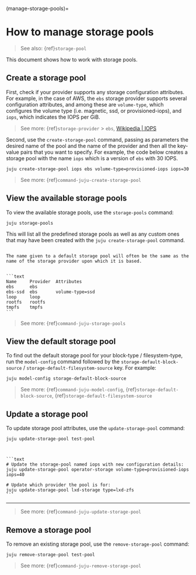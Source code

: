 (manage-storage-pools)=
# How to manage storage pools

> See also: {ref}`storage-pool`

This document shows how to work with storage pools.

## Create a storage pool

First, check if your provider supports any storage configuration attributes. For example, in the case of AWS, the `ebs` storage provider supports several configuration attributes, and among these are `volume-type`, which configures the volume type (i.e. magnetic, ssd, or provisioned-iops), and `iops`, which indicates the IOPS per GiB.

> See more: {ref}`storage-provider` > `ebs`, [Wikipedia | IOPS](https://en.wikipedia.org/wiki/IOPS)

Second, use the `create-storage-pool` command, passing as parameters the desired name of the pool and the name of the provider and then all the key-value pairs that you want to specify. For example, the code below creates a storage pool with the name `iops` which is a version of `ebs` with 30 IOPS.

```text
juju create-storage-pool iops ebs volume-type=provisioned-iops iops=30
```

> See more: {ref}`command-juju-create-storage-pool`


## View the available storage pools

To view the available storage pools, use the `storage-pools` command:

```text
juju storage-pools
```

This will list all the predefined storage pools as well as any custom ones that may have been created with the `juju create-storage-pool` command.

```{note}

The name given to a default storage pool will often be the same as the name of the storage provider upon which it is based.

```

````{dropdown} Expand to view a sample output for a newly-added aws model

```text
Name     Provider  Attributes
ebs      ebs
ebs-ssd  ebs       volume-type=ssd
loop     loop
rootfs   rootfs
tmpfs    tmpfs
```

````

> See more: {ref}`command-juju-storage-pools`

## View the default storage pool

To find out the default storage pool for your block-type / filesystem-type, run the `model-config` command followed by the `storage-default-block-source` / `storage-default-filesystem-source` key. For example:

```text
juju model-config storage-default-block-source
```

> See more: {ref}`command-juju-model-config`, {ref}`storage-default-block-source`, {ref}`storage-default-filesystem-source`


## Update a storage pool

To update storage pool attributes, use the `update-storage-pool` command:

```text
juju update-storage-pool test-pool
```

````{dropdown} Example


```text
# Update the storage-pool named iops with new configuration details:
juju update-storage-pool operator-storage volume-type=provisioned-iops iops=40

# Update which provider the pool is for:
juju update-storage-pool lxd-storage type=lxd-zfs
```

````

---

> See more: {ref}`command-juju-update-storage-pool`

## Remove a storage pool


To remove an existing storage pool, use the `remove-storage-pool` command:

```text
juju remove-storage-pool test-pool
```


> See more: {ref}`command-juju-remove-storage-pool`


